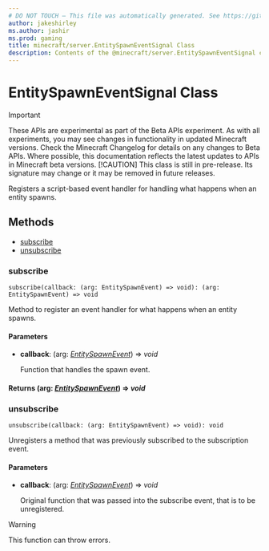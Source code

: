 ```yaml
---
# DO NOT TOUCH — This file was automatically generated. See https://github.com/mojang/minecraftapidocsgenerator to modify descriptions, examples, etc.
author: jakeshirley
ms.author: jashir
ms.prod: gaming
title: minecraft/server.EntitySpawnEventSignal Class
description: Contents of the @minecraft/server.EntitySpawnEventSignal class.
---
```

# EntitySpawnEventSignal Class
>[!IMPORTANT]
>These APIs are experimental as part of the Beta APIs experiment. As with all experiments, you may see changes in functionality in updated Minecraft versions. Check the Minecraft Changelog for details on any changes to Beta APIs. Where possible, this documentation reflects the latest updates to APIs in Minecraft beta versions.
> [!CAUTION]
> This class is still in pre-release.  Its signature may change or it may be removed in future releases.

Registers a script-based event handler for handling what happens when an entity spawns.

## Methods
- [subscribe](#subscribe)
- [unsubscribe](#unsubscribe)

### **subscribe**
`
subscribe(callback: (arg: EntitySpawnEvent) => void): (arg: EntitySpawnEvent) => void
`

Method to register an event handler for what happens when an entity spawns.

#### **Parameters**
- **callback**: (arg: [*EntitySpawnEvent*](EntitySpawnEvent.md)) => *void*
  
  Function that handles the spawn event.

#### **Returns** (arg: [*EntitySpawnEvent*](EntitySpawnEvent.md)) => *void*

### **unsubscribe**
`
unsubscribe(callback: (arg: EntitySpawnEvent) => void): void
`

Unregisters a method that was previously subscribed to the subscription event.

#### **Parameters**
- **callback**: (arg: [*EntitySpawnEvent*](EntitySpawnEvent.md)) => *void*
  
  Original function that was passed into the subscribe event, that is to be unregistered.

> [!WARNING]
> This function can throw errors.
